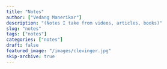 ```yaml
---
title: "Notes"
author: ["Vedang Manerikar"]
description: "(Notes I take from videos, articles, books)"
slug: "notes"
tags: ["notes"]
categories: ["notes"]
draft: false
featured_image: "/images/clevinger.jpg"
skip-archive: true
---
```

